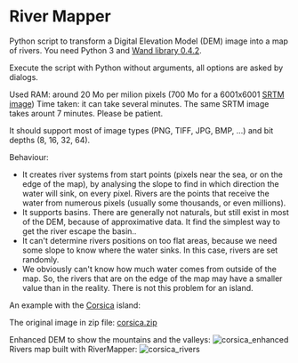 # River Mapper

Python script to transform a Digital Elevation Model (DEM) image into a map of rivers.
You need Python 3 and [Wand library 0.4.2](http://docs.wand-py.org/en/0.4.2/).

Execute the script with Python without arguments, all options are asked by dialogs.

Used RAM: around 20 Mo per milion pixels (700 Mo for a 6001x6001 [SRTM image](http://srtm.csi.cgiar.org/SELECTION/inputCoord.asp))
Time taken: it can take several minutes. The same SRTM image takes arount 7 minutes. Please be patient.

It should support most of image types (PNG, TIFF, JPG, BMP, ...) and bit depths (8, 16, 32, 64).

Behaviour:
* It creates river systems from start points (pixels near the sea, or on the edge of the map), by analysing the slope to find in which direction the water will sink, on every pixel. Rivers are the points that receive the water from numerous pixels (usually some thousands, or even millions).
* It supports basins. There are generally not naturals, but still exist in most of the DEM, because of approximative data. It find the simplest way to get the river escape the basin..
* It can't determine rivers positions on too flat areas, because we need some slope to know where the water sinks. In this case, rivers are set randomly.
* We obviously can't know how much water comes from outside of the map. So, the rivers that are on the edge of the map may have a smaller value than in the reality. There is not this problem for an island.

An example with the [Corsica](https://en.wikipedia.org/wiki/Corsica) island:

The original image in zip file: [corsica.zip](https://github.com/Gael-de-Sailly/rivermapper/files/189394/corse.zip)

Enhanced DEM to show the mountains and the valleys: ![corsica_enhanced](https://cloud.githubusercontent.com/assets/6905002/14042963/5371a7d0-f27f-11e5-946b-9ddafe1e0e91.png)
Rivers map built with RiverMapper: ![corsica_rivers](https://cloud.githubusercontent.com/assets/6905002/14042964/5ba01284-f27f-11e5-9fb9-77d98d53972c.png)

